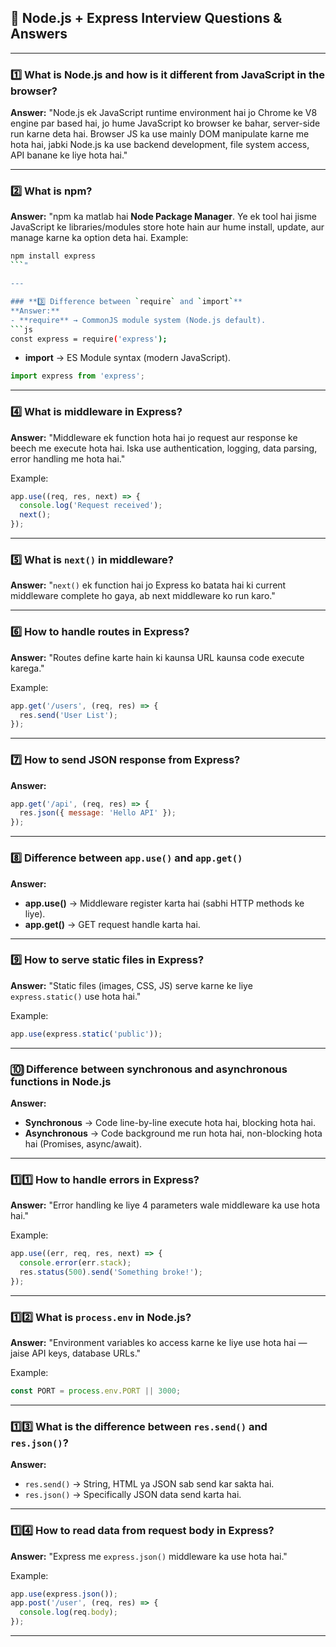 ## **📌 Node.js + Express Interview Questions & Answers**

---

### **1️⃣ What is Node.js and how is it different from JavaScript in the browser?**

**Answer:**
"Node.js ek JavaScript runtime environment hai jo Chrome ke V8 engine par based hai, jo hume JavaScript ko browser ke bahar, server-side run karne deta hai.
Browser JS ka use mainly DOM manipulate karne me hota hai, jabki Node.js ka use backend development, file system access, API banane ke liye hota hai."

---

### **2️⃣ What is npm?**

**Answer:**
"npm ka matlab hai **Node Package Manager**. Ye ek tool hai jisme JavaScript ke libraries/modules store hote hain aur hume install, update, aur manage karne ka option deta hai.
Example:

````bash
npm install express
```"

---

### **3️⃣ Difference between `require` and `import`**
**Answer:**  
- **require** → CommonJS module system (Node.js default).  
```js
const express = require('express');
````

* **import** → ES Module syntax (modern JavaScript).

```js
import express from 'express';
```

---

### **4️⃣ What is middleware in Express?**

**Answer:**
"Middleware ek function hota hai jo request aur response ke beech me execute hota hai.
Iska use authentication, logging, data parsing, error handling me hota hai."

Example:

```js
app.use((req, res, next) => {
  console.log('Request received');
  next();
});
```

---

### **5️⃣ What is `next()` in middleware?**

**Answer:**
"`next()` ek function hai jo Express ko batata hai ki current middleware complete ho gaya, ab next middleware ko run karo."

---

### **6️⃣ How to handle routes in Express?**

**Answer:**
"Routes define karte hain ki kaunsa URL kaunsa code execute karega."

Example:

```js
app.get('/users', (req, res) => {
  res.send('User List');
});
```

---

### **7️⃣ How to send JSON response from Express?**

**Answer:**

```js
app.get('/api', (req, res) => {
  res.json({ message: 'Hello API' });
});
```

---

### **8️⃣ Difference between `app.use()` and `app.get()`**

**Answer:**

* **app.use()** → Middleware register karta hai (sabhi HTTP methods ke liye).
* **app.get()** → GET request handle karta hai.

---

### **9️⃣ How to serve static files in Express?**

**Answer:**
"Static files (images, CSS, JS) serve karne ke liye `express.static()` use hota hai."

Example:

```js
app.use(express.static('public'));
```

---

### **🔟 Difference between synchronous and asynchronous functions in Node.js**

**Answer:**

* **Synchronous** → Code line-by-line execute hota hai, blocking hota hai.
* **Asynchronous** → Code background me run hota hai, non-blocking hota hai (Promises, async/await).

---

### **1️⃣1️⃣ How to handle errors in Express?**

**Answer:**
"Error handling ke liye 4 parameters wale middleware ka use hota hai."

Example:

```js
app.use((err, req, res, next) => {
  console.error(err.stack);
  res.status(500).send('Something broke!');
});
```

---

### **1️⃣2️⃣ What is `process.env` in Node.js?**

**Answer:**
"Environment variables ko access karne ke liye use hota hai — jaise API keys, database URLs."

Example:

```js
const PORT = process.env.PORT || 3000;
```

---

### **1️⃣3️⃣ What is the difference between `res.send()` and `res.json()`?**

**Answer:**

* `res.send()` → String, HTML ya JSON sab send kar sakta hai.
* `res.json()` → Specifically JSON data send karta hai.

---

### **1️⃣4️⃣ How to read data from request body in Express?**

**Answer:**
"Express me `express.json()` middleware ka use hota hai."

Example:

```js
app.use(express.json());
app.post('/user', (req, res) => {
  console.log(req.body);
});
```

---

